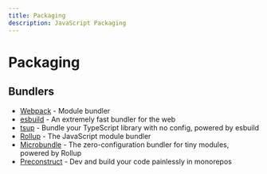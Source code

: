 ```yaml
---
title: Packaging
description: JavaScript Packaging
---
```


# Packaging

## Bundlers

- [Webpack](https://github.com/webpack/webpack) - Module bundler
- [esbuild](https://github.com/evanw/esbuild) - An extremely fast bundler for the web
- [tsup](https://github.com/egoist/tsup) - Bundle your TypeScript library with no config, powered by esbuild
- [Rollup](https://rollupjs.org/) - The JavaScript module bundler
- [Microbundle](https://github.com/developit/microbundle) - The zero-configuration bundler for tiny modules, powered by Rollup
- [Preconstruct](https://github.com/preconstruct/preconstruct) - Dev and build your code painlessly in monorepos
